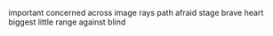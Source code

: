important concerned across image rays path afraid stage brave heart biggest little range against blind